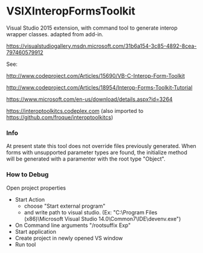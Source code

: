 # VSIXInteropFormsToolkit
Visual Studio 2015 extension, with command tool to generate interop wrapper classes. adapted from add-in.

https://visualstudiogallery.msdn.microsoft.com/31b6a154-3c85-4892-8cea-797460579912

See:

http://www.codeproject.com/Articles/15690/VB-C-Interop-Form-Toolkit

http://www.codeproject.com/Articles/18954/Interop-Forms-Toolkit-Tutorial

https://www.microsoft.com/en-us/download/details.aspx?id=3264

https://interoptoolkitcs.codeplex.com (also imported to https://github.com/froque/interoptoolkitcs)

### Info
At present state this tool does not override files previously generated. 
When forms with unsupported parameter types are found, the initialize method will be generated with a paramenter with the root type "Object".

### How to Debug 

Open project properties 
- Start Action 
	- choose "Start external program"
	- and write path to visual studio. (Ex: "C:\Program Files (x86)\Microsoft Visual Studio 14.0\Common7\IDE\devenv.exe")
- On Command line arguments "/rootsuffix Exp"
- Start application
- Create project in newly opened VS window
- Run tool
